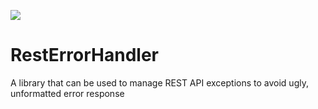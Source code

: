 [![](https://jitpack.io/v/abdulbasitkay/RestErrorHandler.svg)](https://jitpack.io/#abdulbasitkay/RestErrorHandler)

# RestErrorHandler
A library that can be used to manage REST API exceptions to avoid ugly, unformatted error response
